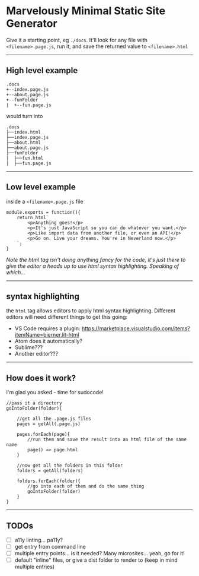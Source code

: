 # Marvelously Minimal Static Site Generator

Give it a starting point, eg `./docs`. It'll look for any file with `<filename>.page.js`, run it, and save the returned value to `<filename>.html`

---

## High level example

```
.docs
+--index.page.js
+--about.page.js
+--funFolder
|  +--fun.page.js
```

would turn into

```
.docs
├──index.html
├──index.page.js
├──about.html
├──about.page.js
├──funFolder
|  ├──fun.html
|  ├──fun.page.js
```

---

## Low level example

inside a `<filename>.page.js` file
```
module.exports = function(){
    return html`
        <p>Anything goes!</p>
        <p>It's just JavaScript so you can do whatever you want.</p>
        <p>Like import data from another file, or even an API!</p>
        <p>Go on. Live your dreams. You're in Neverland now.</p>
    `; 
}
```

_Note the html tag isn't doing anything fancy for the code, it's just there to give the editor a heads up to use html syntax highlighting. Speaking of which..._

---

## syntax highlighting
the `html` tag allows editors to apply html syntax highlighting. Different editors will need different things to get this going:

 - VS Code requires a plugin: https://marketplace.visualstudio.com/items?itemName=bierner.lit-html
 - Atom does it automatically?
 - Sublime???
 - Another editor???

---

## How does it work?

I'm glad you asked - time for sudocode!

```
//pass it a directory
goIntoFolder(folder){

    //get all the .page.js files
    pages = getAll(.page.js)
    
    pages.forEach(page){
        //run them and save the result into an html file of the same name
        page() => page.html
    }

    //now get all the folders in this folder
    folders = getAll(folders)

    folders.forEach(folder){
        //go into each of them and do the same thing
        goIntoFolder(folder)
    }
}
```

---

## TODOs

 - [ ] a11y linting... pa11y?
 - [ ] get entry from command line
 - [ ] multiple entry points... is it needed? Many microsites... yeah, go for it!
 - [ ] default "inline" files, or give a dist folder to render to (keep in mind multiple entries)